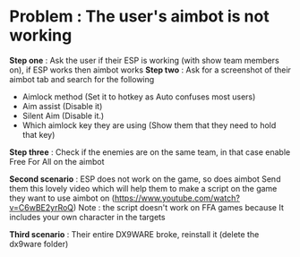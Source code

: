 # Problem : The user's aimbot is not working

**Step one** : Ask the user if their ESP is working (with show team members on), if ESP works then aimbot works
**Step two** : Ask for a screenshot of their aimbot tab and search for the following
- Aimlock method (Set it to hotkey as Auto confuses most users)
- Aim assist (Disable it)
- Silent Aim (Disable it.)
- Which aimlock key they are using (Show them that they need to hold that key)

**Step three** : Check if the enemies are on the same team, in that case enable Free For All on the aimbot


**Second scenario** : ESP does not work on the game, so does aimbot
Send them this lovely video which will help them to make a script on the game they want to use aimbot on (https://www.youtube.com/watch?v=C6wBE2yrRoQ)
Note : the script doesn't work on FFA games because It includes your own character in the targets

**Third scenario** : Their entire DX9WARE broke, reinstall it (delete the dx9ware folder)
